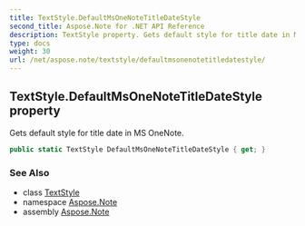```yaml
---
title: TextStyle.DefaultMsOneNoteTitleDateStyle
second_title: Aspose.Note for .NET API Reference
description: TextStyle property. Gets default style for title date in MS OneNote
type: docs
weight: 30
url: /net/aspose.note/textstyle/defaultmsonenotetitledatestyle/
---
```

## TextStyle.DefaultMsOneNoteTitleDateStyle property

Gets default style for title date in MS OneNote.

```csharp
public static TextStyle DefaultMsOneNoteTitleDateStyle { get; }
```

### See Also

* class [TextStyle](../)
* namespace [Aspose.Note](../../textstyle/)
* assembly [Aspose.Note](../../../)


